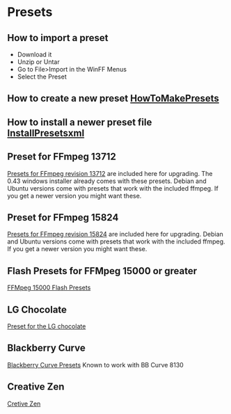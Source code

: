 # Presets #

## How to import a preset ##
  * Download it
  * Unzip or Untar
  * Go to File>Import in the WinFF Menus
  * Select the Preset

## How to create a new preset [HowToMakePresets](HowToMakePresets.md) ##

## How to install a newer preset file [InstallPresetsxml](InstallPresetsxml.md) ##

## Preset for FFmpeg 13712 ##
[Presets for FFmpeg revision 13712](http://code.google.com/p/winff/downloads/list?can=2&q=Presets+for+libavcodec51&colspec=Filename+Summary+Uploaded+Size+DownloadCount) are included here for upgrading. The 0.43 windows installer already comes with these presets. Debian and Ubuntu versions come with presets that work with the included ffmpeg. If you get a newer version you might want these.

## Preset for FFmpeg 15824 ##
[Presets for FFmpeg revision 15824](http://code.google.com/p/winff/downloads/list?can=2&q=Presets+for+libavcodec52&colspec=Filename+Summary+Uploaded+Size+DownloadCount) are included here for upgrading. Debian and Ubuntu versions come with presets that work with the included ffmpeg. If you get a newer version you might want these.

## Flash Presets for FFMpeg 15000 or greater ##
[FFMpeg 15000 Flash Presets](http://www.biggmatt.com/forums/index.php?action=dlattach;topic=253.0;attach=88)

## LG Chocolate ##
[Preset for the LG chocolate](http://www.biggmatt.com/forums/index.php?action=dlattach;topic=244.0;attach=82)

## Blackberry Curve ##

[Blackberry Curve Presets](http://www.biggmatt.com/forums/index.php?action=dlattach;topic=171.0;attach=89)
Known to work with BB Curve 8130

## Creative Zen ##
[Cretive Zen](http://www.biggmatt.com/forums/index.php?action=dlattach;topic=187.0;attach=63)